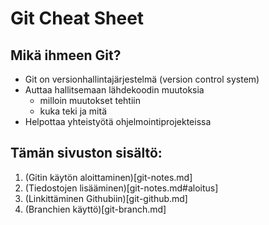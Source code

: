 # Git Cheat Sheet

## Mikä ihmeen Git?

- Git on versionhallintajärjestelmä (version control system)
- Auttaa hallitsemaan lähdekoodin muutoksia
  - milloin muutokset tehtiin
  - kuka teki ja mitä
- Helpottaa yhteistyötä ohjelmointiprojekteissa

## Tämän sivuston sisältö:

1. (Gitin käytön aloittaminen)[git-notes.md]
2. (Tiedostojen lisääminen)[git-notes.md#aloitus]
3. (Linkittäminen Githubiin)[git-github.md]
4. (Branchien käyttö)[git-branch.md]